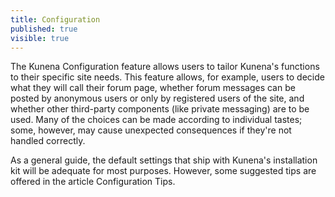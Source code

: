 ```yaml
---
title: Configuration
published: true
visible: true
---
```


The Kunena Configuration feature allows users to tailor Kunena's functions to their specific site needs.  This feature allows, for example, users to decide what they will call their forum page, whether forum messages can be posted by anonymous users or only by registered users of the site, and whether other third-party components (like private messaging) are to be used.  Many of the choices can be made according to individual tastes; some, however, may cause unexpected consequences if they're not handled correctly.

As a general guide, the default settings that ship with Kunena's installation kit will be adequate for most purposes. However, some suggested tips are offered in the article Configuration Tips.